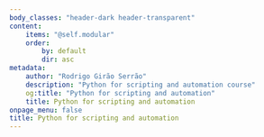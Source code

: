 ```yaml
---
body_classes: "header-dark header-transparent"
content:
    items: "@self.modular"
    order:
        by: default
        dir: asc
metadata:
    author: "Rodrigo Girão Serrão"
    description: "Python for scripting and automation course"
    og:title: "Python for scripting and automation"
    title: Python for scripting and automation
onpage_menu: false
title: Python for scripting and automation
---
```

